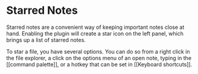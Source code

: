 # Starred Notes

Starred notes are a convenient way of keeping important notes close at hand. Enabling the plugin will create a star icon on the left panel, which brings up a list of starred notes. 

To star a file, you have several options. You can do so from a right click in the file explorer, a click on the options menu of an open note, typing in the [[command palette]], or a hotkey that can be set in [[Keyboard shortcuts]].